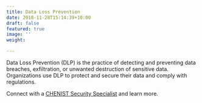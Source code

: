 ```yaml
---
title: Data Loss Prevention
date: 2018-11-28T15:14:39+10:00
draft: false
featured: true
image: ''
weight: 

---
```

Data Loss Prevention (DLP) is the practice of detecting and preventing data breaches, exfiltration, or unwanted destruction of sensitive data. Organizations use DLP to protect and secure their data and comply with regulations.

Connect with a [CHENIST Security Specialist](https://chen.ist/contact "Contact") and learn more. 